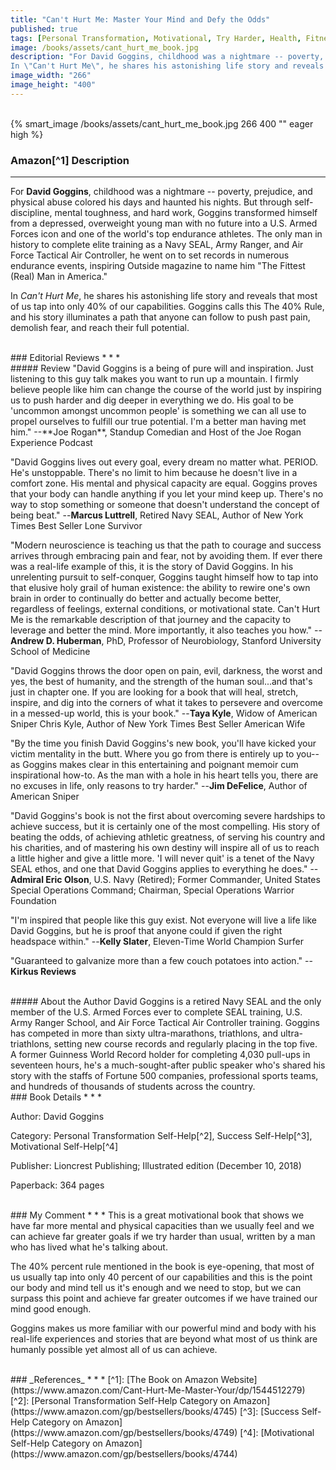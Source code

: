 ```yaml
---
title: "Can't Hurt Me: Master Your Mind and Defy the Odds"
published: true
tags: [Personal Transformation, Motivational, Try Harder, Health, Fitness]
image: /books/assets/cant_hurt_me_book.jpg
description: "For David Goggins, childhood was a nightmare -- poverty, prejudice, and physical abuse colored his days and haunted his nights. But through self-discipline, mental toughness, and hard work, Goggins transformed himself from a depressed, overweight young man with no future into a U.S. Armed Forces icon and one of the world's top endurance athletes. The only man in history to complete elite training as a Navy SEAL, Army Ranger, and Air Force Tactical Air Controller, he went on to set records in numerous endurance events, inspiring Outside magazine to name him \"The Fittest (Real) Man in America.\"
In \"Can't Hurt Me\", he shares his astonishing life story and reveals that most of us tap into only 40% of our capabilities. Goggins calls this The 40% Rule, and his story illuminates a path that anyone can follow to push past pain, demolish fear, and reach their full potential."
image_width: "266"
image_height: "400"
---
```


<br>
{% smart_image /books/assets/cant_hurt_me_book.jpg 266 400 "" eager high %}
<br>

### Amazon[^1] Description
* * *
For **David Goggins**, childhood was a nightmare -- poverty, prejudice, and physical abuse colored his days and haunted his nights. But through self-discipline, mental toughness, and hard work, Goggins transformed himself from a depressed, overweight young man with no future into a U.S. Armed Forces icon and one of the world's top endurance athletes. The only man in history to complete elite training as a Navy SEAL, Army Ranger, and Air Force Tactical Air Controller, he went on to set records in numerous endurance events, inspiring Outside magazine to name him "The Fittest (Real) Man in America."

In *Can't Hurt Me*, he shares his astonishing life story and reveals that most of us tap into only 40% of our capabilities. Goggins calls this The 40% Rule, and his story illuminates a path that anyone can follow to push past pain, demolish fear, and reach their full potential.

<br>
### Editorial Reviews
* * *
<br>
##### Review
"David Goggins is a being of pure will and inspiration. Just listening to this guy talk makes you want to run up a mountain. I firmly believe people like him can change the course of the world just by inspiring us to push harder and dig deeper in everything we do. His goal to be 'uncommon amongst uncommon people' is something we can all use to propel ourselves to fulfill our true potential. I'm a better man having met him." --**Joe Rogan**, Standup Comedian and Host of the Joe Rogan Experience Podcast 

"David Goggins lives out every goal, every dream no matter what. PERIOD. He's unstoppable. There's no limit to him because he doesn't live in a comfort zone. His mental and physical capacity are equal. Goggins proves that your body can handle anything if you let your mind keep up. There's no way to stop something or someone that doesn't understand the concept of being beat." --**Marcus Luttrell**, Retired Navy SEAL, Author of New York Times Best Seller Lone Survivor

"Modern neuroscience is teaching us that the path to courage and success arrives through embracing pain and fear, not by avoiding them. If ever there was a real-life example of this, it is the story of David Goggins. In his unrelenting pursuit to self-conquer, Goggins taught himself how to tap into that elusive holy grail of human existence: the ability to rewire one's own brain in order to continually do better and actually become better, regardless of feelings, external conditions, or motivational state. Can't Hurt Me is the remarkable description of that journey and the capacity to leverage and better the mind. More importantly, it also teaches you how." --**Andrew D. Huberman**, PhD, Professor of Neurobiology, Stanford University School of Medicine 

"David Goggins throws the door open on pain, evil, darkness, the worst and yes, the best of humanity, and the strength of the human soul...and that's just in chapter one. If you are looking for a book that will heal, stretch, inspire, and dig into the corners of what it takes to persevere and overcome in a messed-up world, this is your book." --**Taya Kyle**, Widow of American Sniper Chris Kyle, Author of New York Times Best Seller American Wife 

"By the time you finish David Goggins's new book, you'll have kicked your victim mentality in the butt. Where you go from there is entirely up to you--as Goggins makes clear in this entertaining and poignant memoir cum inspirational how-to. As the man with a hole in his heart tells you, there are no excuses in life, only reasons to try harder." --**Jim DeFelice**, Author of American Sniper 

"David Goggins's book is not the first about overcoming severe hardships to achieve success, but it is certainly one of the most compelling. His story of beating the odds, of achieving athletic greatness, of serving his country and his charities, and of mastering his own destiny will inspire all of us to reach a little higher and give a little more. 'I will never quit' is a tenet of the Navy SEAL ethos, and one that David Goggins applies to everything he does." --**Admiral Eric Olson**, U.S. Navy (Retired); Former Commander, United States Special Operations Command; Chairman, Special Operations Warrior Foundation 

"I'm inspired that people like this guy exist. Not everyone will live a life like David Goggins, but he is proof that anyone could if given the right headspace within." --**Kelly Slater**, Eleven-Time World Champion Surfer

"Guaranteed to galvanize more than a few couch potatoes into action." -- **Kirkus Reviews**

<br>
##### About the Author
David Goggins is a retired Navy SEAL and the only member of the U.S. Armed Forces ever to complete SEAL training, U.S. Army Ranger School, and Air Force Tactical Air Controller training. Goggins has competed in more than sixty ultra-marathons, triathlons, and ultra-triathlons, setting new course records and regularly placing in the top five. A former Guinness World Record holder for completing 4,030 pull-ups in seventeen hours, he's a much-sought-after public speaker who's shared his story with the staffs of Fortune 500 companies, professional sports teams, and hundreds of thousands of students across the country.

<br>
### Book Details
* * *

Author: David Goggins

Category:   Personal Transformation Self-Help[^2], Success Self-Help[^3], Motivational Self-Help[^4]

Publisher: Lioncrest Publishing; Illustrated edition (December 10, 2018)

Paperback: 364 pages

<br>
### My Comment
* * *
This is a great motivational book that shows we have far more mental and physical capacities than we usually feel and we can achieve far greater goals if we try harder than usual, written by a man who has lived what he's talking about.

The 40% percent rule mentioned in the book is eye-opening, that most of us usually tap into only 40 percent of our capabilities and this is the point our body and mind tell us it's enough and we need to stop, but we can surpass this point and achieve far greater outcomes if we have trained our mind good enough.

Goggins makes us more familiar with our powerful mind and body with his real-life experiences and stories that are beyond what most of us think are humanly possible yet almost all of us can achieve.

<br>
### _References_
* * *
[^1]: [The Book on Amazon Website](https://www.amazon.com/Cant-Hurt-Me-Master-Your/dp/1544512279)
[^2]: [Personal Transformation Self-Help Category on Amazon](https://www.amazon.com/gp/bestsellers/books/4745)
[^3]: [Success Self-Help Category on Amazon](https://www.amazon.com/gp/bestsellers/books/4749)
[^4]: [Motivational Self-Help Category on Amazon](https://www.amazon.com/gp/bestsellers/books/4744)